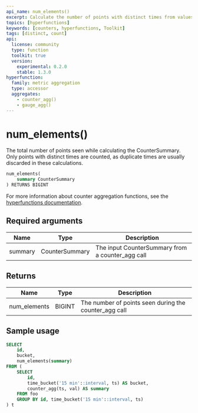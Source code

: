 ```yaml
---
api_name: num_elements()
excerpt: Calculate the number of points with distinct times from values in a `CounterSummary`
topics: [hyperfunctions]
keywords: [counters, hyperfunctions, Toolkit]
tags: [distinct, count]
api:
  license: community
  type: function
  toolkit: true
  version:
    experimental: 0.2.0
    stable: 1.3.0
hyperfunction:
  family: metric aggregation
  type: accessor
  aggregates:
    - counter_agg()
    - gauge_agg()
---
```


# num_elements() <tag type="toolkit" content="Toolkit" />

The total number of points seen while calculating the CounterSummary. Only
points with distinct times are counted, as duplicate times are usually discarded
in these calculations.

```sql
num_elements(
    summary CounterSummary
) RETURNS BIGINT
```

For more information about counter aggregation functions, see the
[hyperfunctions documentation][hyperfunctions-counter-agg].

## Required arguments

|Name|Type|Description|
|-|-|-|
|summary|CounterSummary|The input CounterSummary from a counter_agg call|

## Returns

|Name|Type|Description|
|-|-|-|
|num_elements|BIGINT|The number of points seen during the counter_agg call|

## Sample usage

```sql
SELECT
    id,
    bucket,
    num_elements(summary)
FROM (
    SELECT
        id,
        time_bucket('15 min'::interval, ts) AS bucket,
        counter_agg(ts, val) AS summary
    FROM foo
    GROUP BY id, time_bucket('15 min'::interval, ts)
) t
```

[hyperfunctions-counter-agg]: /timescaledb/:currentVersion:/how-to-guides/hyperfunctions/counter-aggregation/

